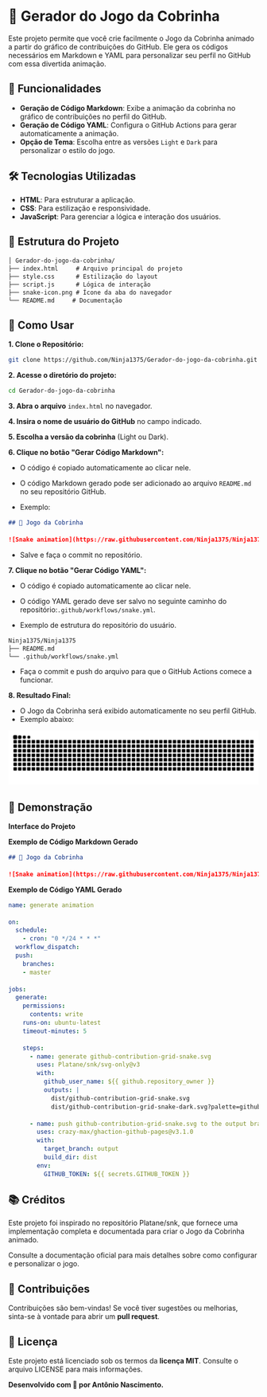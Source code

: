 # 🐍 Gerador do Jogo da Cobrinha

Este projeto permite que você crie facilmente o Jogo da Cobrinha animado a partir do gráfico de contribuições do GitHub. Ele gera os códigos necessários em Markdown e YAML para personalizar seu perfil no GitHub com essa divertida animação.

## 🚀 Funcionalidades

- **Geração de Código Markdown**: Exibe a animação da cobrinha no gráfico de contribuições no perfil do GitHub.
- **Geração de Código YAML**: Configura o GitHub Actions para gerar automaticamente a animação.
- **Opção de Tema**: Escolha entre as versões `Light` e `Dark` para personalizar o estilo do jogo.

## 🛠️ Tecnologias Utilizadas

- **HTML**: Para estruturar a aplicação.
- **CSS**: Para estilização e responsividade.
- **JavaScript**: Para gerenciar a lógica e interação dos usuários.

## 📂 Estrutura do Projeto

```plaintext
│ Gerador-do-jogo-da-cobrinha/
├── index.html     # Arquivo principal do projeto
├── style.css      # Estilização do layout
├── script.js      # Lógica de interação
├── snake-icon.png # Ícone da aba do navegador
└── README.md     # Documentação
```
## 📖 Como Usar

**1. Clone o Repositório:**

   ```bash
   git clone https://github.com/Ninja1375/Gerador-do-jogo-da-cobrinha.git
   ```

**2. Acesse o diretório do projeto:**

```bash
cd Gerador-do-jogo-da-cobrinha
```

**3. Abra o arquivo** `index.html` no navegador.

**4. Insira o nome de usuário do GitHub** no campo indicado.

**5. Escolha a versão da cobrinha** (Light ou Dark).

**6. Clique no botão "Gerar Código Markdown":**

- O código é copiado automaticamente ao clicar nele.
- O código Markdown gerado pode ser adicionado ao arquivo `README.md` no seu repositório GitHub.

- Exemplo:

```markdown
## 🐍 Jogo da Cobrinha

![Snake animation](https://raw.githubusercontent.com/Ninja1375/Ninja1375/output/github-contribution-grid-snake.svg)
```

- Salve e faça o commit no repositório.

**7. Clique no botão "Gerar Código YAML":**

- O código é copiado automaticamente ao clicar nele.
- O código YAML gerado deve ser salvo no seguinte caminho do repositório:`.github/workflows/snake.yml`.

- Exemplo de estrutura do repositório do usuário.

```plaintext
Ninja1375/Ninja1375 
├── README.md
└── .github/workflows/snake.yml 
```

- Faça o commit e push do arquivo para que o GitHub Actions comece a funcionar.

**8. Resultado Final:**

- O Jogo da Cobrinha será exibido automaticamente no seu perfil GitHub.
- Exemplo abaixo:

![Snake animation](https://raw.githubusercontent.com/Ninja1375/Ninja1375/output/github-contribution-grid-snake.svg)

## 🌟 Demonstração

**Interface do Projeto**

<!-- Adicione uma imagem da interface aqui -->

**Exemplo de Código Markdown Gerado**

```markdown
## 🐍 Jogo da Cobrinha

![Snake animation](https://raw.githubusercontent.com/Ninja1375/Ninja1375/output/github-contribution-grid-snake.svg)
```

**Exemplo de Código YAML Gerado**

```yaml
name: generate animation

on:
  schedule:
    - cron: "0 */24 * * *"
  workflow_dispatch:
  push:
    branches:
    - master

jobs:
  generate:
    permissions: 
      contents: write
    runs-on: ubuntu-latest
    timeout-minutes: 5
    
    steps:
      - name: generate github-contribution-grid-snake.svg
        uses: Platane/snk/svg-only@v3
        with:
          github_user_name: ${{ github.repository_owner }}
          outputs: |
            dist/github-contribution-grid-snake.svg
            dist/github-contribution-grid-snake-dark.svg?palette=github-dark
          
      - name: push github-contribution-grid-snake.svg to the output branch
        uses: crazy-max/ghaction-github-pages@v3.1.0
        with:
          target_branch: output
          build_dir: dist
        env:
          GITHUB_TOKEN: ${{ secrets.GITHUB_TOKEN }}

```

## 📚 Créditos

Este projeto foi inspirado no repositório Platane/snk, que fornece uma implementação completa e documentada para criar o Jogo da Cobrinha animado.

Consulte a documentação oficial para mais detalhes sobre como configurar e personalizar o jogo.

## 🤝 Contribuições

Contribuições são bem-vindas! Se você tiver sugestões ou melhorias, sinta-se à vontade para abrir um **pull request**.

## 📜 Licença

Este projeto está licenciado sob os termos da **licença MIT**. Consulte o arquivo LICENSE para mais informações.

**Desenvolvido com 🤍 por Antônio Nascimento.**

